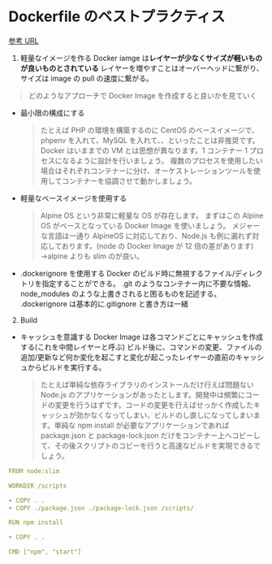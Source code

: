 # Dockerfile のベストプラクティス

[参考 URL](https://y-ohgi.com/introduction-docker/3_production/dockerfile/)

1. 軽量なイメージを作る
   Docker iamge は**レイヤーが少なくサイズが軽いものが良いものとされている**
   レイヤーを増やすことはオーバーヘッドに繋がり、サイズは image の pull の速度に繋がる。

> どのようなアプローチで Docker Image を作成すると良いかを見ていく

- 最小限の構成にする

  > たとえば PHP の環境を構築するのに CentOS のベースイメージで、phpenv を入れて、MySQL を入れて、、といったことは非推奨です。
  > Docker はいままでの VM とは思想が異なります。1 コンテナー 1 プロセスになるように設計を行いましょう。
  > 複数のプロセスを使用したい場合はそれぞれコンテナーに分け、オーケストレーションツールを使用してコンテナーを協調させて動かしましょう。

- 軽量なベースイメージを使用する

  > Alpine OS という非常に軽量な OS が存在します。
  > まずはこの Alpine OS がベースとなっている Docker Image を使いましょう。
  > メジャーな言語は一通り AlpineOS に対応しており、Node.js も例に漏れず対応しております。(node の Docker Image が 12 倍の差があります)
  > →alpine よりも slim のが良い。

- .dockerignore を使用する
  Docker のビルド時に無視するファイル/ディレクトリを指定することができる。
  .git のようなコンテナー内に不要な情報、node_modules のような上書きされると困るものを記述する。
  .dockerignore は基本的に.gitignore と書き方は一緒

2. Build

- キャッシュを意識する
  Docker Image は各コマンドごとにキャッシュを作成する(これを中間レイヤーと呼ぶ)
  ビルド後に、コマンドの変更、ファイルの追加/更新など何か変化を起こすと変化が起こったレイヤーの直前のキャッシュからビルドを実行する。
  > たとえば単純な依存ライブラリのインストールだけ行えば問題ない Node.js のアプリケーションがあったとします。開発中は頻繁にコードの変更を行うはずです。コードの変更を行えばせっかく作成したキャッシュが効かなくなってしまい、ビルドのし直しになってしまいます。単純な npm install が必要なアプリケーションであれば package.json と package-lock.json だけをコンテナー上へコピーして、その後スクリプトのコピーを行うと高速なビルドを実現できるでしょう。

```yml
FROM node:slim

WORKDIR /scripts

- COPY . .
+ COPY ./package.json ./package-lock.json /scripts/

RUN npm install

+ COPY . .

CMD ["npm", "start"]
```

